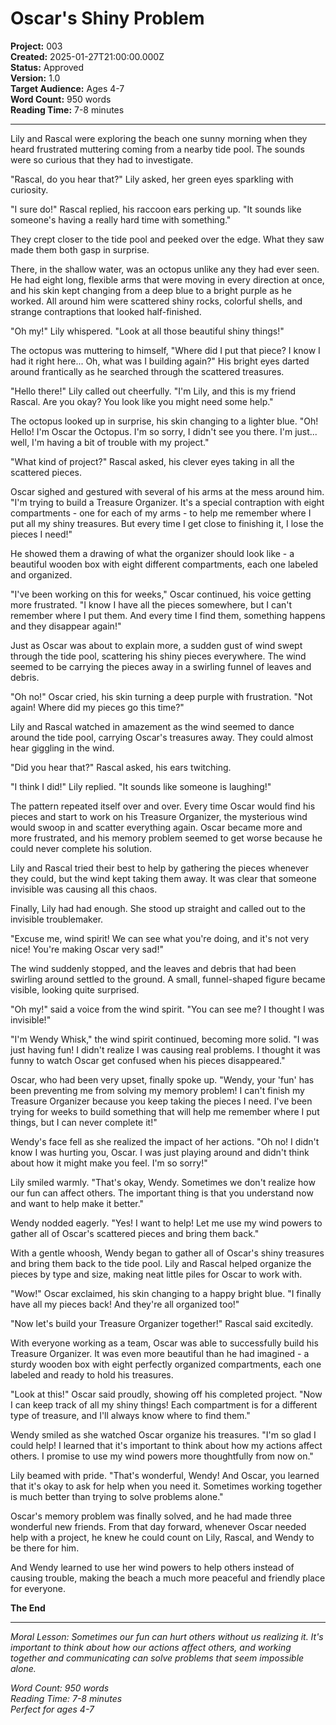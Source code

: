 # Oscar's Shiny Problem

**Project:** 003  
**Created:** 2025-01-27T21:00:00.000Z  
**Status:** Approved  
**Version:** 1.0  
**Target Audience:** Ages 4-7  
**Word Count:** 950 words  
**Reading Time:** 7-8 minutes  

---

Lily and Rascal were exploring the beach one sunny morning when they heard frustrated muttering coming from a nearby tide pool. The sounds were so curious that they had to investigate.

"Rascal, do you hear that?" Lily asked, her green eyes sparkling with curiosity.

"I sure do!" Rascal replied, his raccoon ears perking up. "It sounds like someone's having a really hard time with something."

They crept closer to the tide pool and peeked over the edge. What they saw made them both gasp in surprise.

There, in the shallow water, was an octopus unlike any they had ever seen. He had eight long, flexible arms that were moving in every direction at once, and his skin kept changing from a deep blue to a bright purple as he worked. All around him were scattered shiny rocks, colorful shells, and strange contraptions that looked half-finished.

"Oh my!" Lily whispered. "Look at all those beautiful shiny things!"

The octopus was muttering to himself, "Where did I put that piece? I know I had it right here... Oh, what was I building again?" His bright eyes darted around frantically as he searched through the scattered treasures.

"Hello there!" Lily called out cheerfully. "I'm Lily, and this is my friend Rascal. Are you okay? You look like you might need some help."

The octopus looked up in surprise, his skin changing to a lighter blue. "Oh! Hello! I'm Oscar the Octopus. I'm so sorry, I didn't see you there. I'm just... well, I'm having a bit of trouble with my project."

"What kind of project?" Rascal asked, his clever eyes taking in all the scattered pieces.

Oscar sighed and gestured with several of his arms at the mess around him. "I'm trying to build a Treasure Organizer. It's a special contraption with eight compartments - one for each of my arms - to help me remember where I put all my shiny treasures. But every time I get close to finishing it, I lose the pieces I need!"

He showed them a drawing of what the organizer should look like - a beautiful wooden box with eight different compartments, each one labeled and organized.

"I've been working on this for weeks," Oscar continued, his voice getting more frustrated. "I know I have all the pieces somewhere, but I can't remember where I put them. And every time I find them, something happens and they disappear again!"

Just as Oscar was about to explain more, a sudden gust of wind swept through the tide pool, scattering his shiny pieces everywhere. The wind seemed to be carrying the pieces away in a swirling funnel of leaves and debris.

"Oh no!" Oscar cried, his skin turning a deep purple with frustration. "Not again! Where did my pieces go this time?"

Lily and Rascal watched in amazement as the wind seemed to dance around the tide pool, carrying Oscar's treasures away. They could almost hear giggling in the wind.

"Did you hear that?" Rascal asked, his ears twitching.

"I think I did!" Lily replied. "It sounds like someone is laughing!"

The pattern repeated itself over and over. Every time Oscar would find his pieces and start to work on his Treasure Organizer, the mysterious wind would swoop in and scatter everything again. Oscar became more and more frustrated, and his memory problem seemed to get worse because he could never complete his solution.

Lily and Rascal tried their best to help by gathering the pieces whenever they could, but the wind kept taking them away. It was clear that someone invisible was causing all this chaos.

Finally, Lily had had enough. She stood up straight and called out to the invisible troublemaker.

"Excuse me, wind spirit! We can see what you're doing, and it's not very nice! You're making Oscar very sad!"

The wind suddenly stopped, and the leaves and debris that had been swirling around settled to the ground. A small, funnel-shaped figure became visible, looking quite surprised.

"Oh my!" said a voice from the wind spirit. "You can see me? I thought I was invisible!"

"I'm Wendy Whisk," the wind spirit continued, becoming more solid. "I was just having fun! I didn't realize I was causing real problems. I thought it was funny to watch Oscar get confused when his pieces disappeared."

Oscar, who had been very upset, finally spoke up. "Wendy, your 'fun' has been preventing me from solving my memory problem! I can't finish my Treasure Organizer because you keep taking the pieces I need. I've been trying for weeks to build something that will help me remember where I put things, but I can never complete it!"

Wendy's face fell as she realized the impact of her actions. "Oh no! I didn't know I was hurting you, Oscar. I was just playing around and didn't think about how it might make you feel. I'm so sorry!"

Lily smiled warmly. "That's okay, Wendy. Sometimes we don't realize how our fun can affect others. The important thing is that you understand now and want to help make it better."

Wendy nodded eagerly. "Yes! I want to help! Let me use my wind powers to gather all of Oscar's scattered pieces and bring them back."

With a gentle whoosh, Wendy began to gather all of Oscar's shiny treasures and bring them back to the tide pool. Lily and Rascal helped organize the pieces by type and size, making neat little piles for Oscar to work with.

"Wow!" Oscar exclaimed, his skin changing to a happy bright blue. "I finally have all my pieces back! And they're all organized too!"

"Now let's build your Treasure Organizer together!" Rascal said excitedly.

With everyone working as a team, Oscar was able to successfully build his Treasure Organizer. It was even more beautiful than he had imagined - a sturdy wooden box with eight perfectly organized compartments, each one labeled and ready to hold his treasures.

"Look at this!" Oscar said proudly, showing off his completed project. "Now I can keep track of all my shiny things! Each compartment is for a different type of treasure, and I'll always know where to find them."

Wendy smiled as she watched Oscar organize his treasures. "I'm so glad I could help! I learned that it's important to think about how my actions affect others. I promise to use my wind powers more thoughtfully from now on."

Lily beamed with pride. "That's wonderful, Wendy! And Oscar, you learned that it's okay to ask for help when you need it. Sometimes working together is much better than trying to solve problems alone."

Oscar's memory problem was finally solved, and he had made three wonderful new friends. From that day forward, whenever Oscar needed help with a project, he knew he could count on Lily, Rascal, and Wendy to be there for him.

And Wendy learned to use her wind powers to help others instead of causing trouble, making the beach a much more peaceful and friendly place for everyone.

**The End**

---

*Moral Lesson: Sometimes our fun can hurt others without us realizing it. It's important to think about how our actions affect others, and working together and communicating can solve problems that seem impossible alone.*

*Word Count: 950 words*  
*Reading Time: 7-8 minutes*  
*Perfect for ages 4-7*
